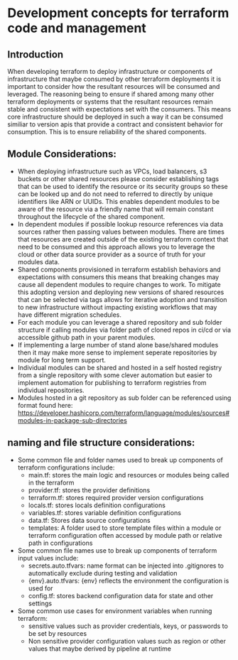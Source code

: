 # Development concepts for terraform code and management

## Introduction
When developing terraform to deploy infrastructure or components of infrastructure that maybe consumed by other terraform deployments it is important to consider how the resultant resources will be consumed and leveraged. The reasoning being to ensure if shared among many other terraform deployments or systems that the resultant resources remain stable and consistent with expectations set with the consumers. This means core infrastructure should be deployed in such a way it can be consumed similiar to version apis that provide a contract and consistent behavior for consumption. This is to ensure reliability of the shared components.
## Module Considerations:
* When deploying infrastructure such as VPCs, load balancers, s3 buckets or other shared resources please consider establishing tags that can be used to identify the resource or its security groups so these can be looked up and do not need to referred to directly by unique identifiers like ARN or UUIDs. This enables dependent modules to be aware of the resource via a friendly name that will remain constant throughout the lifecycle of the shared component.
* In dependent modules if possible lookup resource references via data sources rather then passing values between modules. There are times that resources are created outside of the existing terraform context that need to be consumed and this approach allows you to leverage the cloud or other data source provider as a source of truth for your modules data.
* Shared components provisioned in terraform establish behaviors and expectations with consumers this means that breaking changes may cause all dependent modules to require changes to work. To mitigate this adopting version and deploying new versions of shared resources that can be selected via tags allows for iterative adoption and transition to new infrastructure without impacting existing workflows that may have different migration schedules.
* For each module you can leverage a shared repository and sub folder structure if calling modules via folder path of cloned repos in ci/cd or via accessible github path in your parent modules. 
* If implementing a large number of stand alone base/shared modules then it may make more sense to implement seperate repositories by module for long term support. 
* Individual modules can be shared and hosted in a self hosted registry from a single repository with some clever automation but easier to implement automation for publishing to terraform registries from individual repositories.
* Modules hosted in a git repository as sub folder can be referenced using format found here: https://developer.hashicorp.com/terraform/language/modules/sources#modules-in-package-sub-directories
## naming and file structure considerations:
* Some common file and folder names used to break up components of terraform configurations include:
    * main.tf: stores the main logic and resources or modules being called in the terraform
    * provider.tf: stores the provider definitions
    * terraform.tf: stores required provider version configurations
    * locals.tf: stores locals definition configurations
    * variables.tf: stores variable definition configurations
    * data.tf: Stores data source configurations
    * templates: A folder used to store template files within a module or terraform configuration often accessed by module path or relative path in configurations
* Some common file names use to break up components of terraform input values include:
    * secrets.auto.tfvars: name format can be injected into .gitignores to automatically exclude during testing and validation
    * {env}.auto.tfvars: {env} reflects the environment the configuration is used for
    * config.tf: stores backend configuration data for state and other settings
* Some common use cases for environment variables when running terraform:
    * sensitive values such as provider credentials, keys, or passwords to be set by resources
    * Non sensitive provider configuration values such as region or other values that maybe derived by pipeline at runtime
